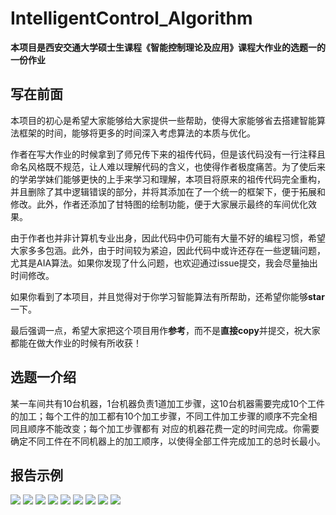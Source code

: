 # IntelligentControl_Algorithm

**本项目是西安交通大学硕士生课程《智能控制理论及应用》课程大作业的选题一的一份作业**

## 写在前面

本项目的初心是希望大家能够给大家提供一些帮助，使得大家能够省去搭建智能算法框架的时间，能够将更多的时间深入考虑算法的本质与优化。

作者在写大作业的时候拿到了师兄传下来的祖传代码，但是该代码没有一行注释且命名风格既不规范，让人难以理解代码的含义，也使得作者极度痛苦。为了使后来的学弟学妹们能够更快的上手来学习和理解，本项目将原来的祖传代码完全重构，并且删除了其中逻辑错误的部分，并将其添加在了一个统一的框架下，便于拓展和修改。此外，作者还添加了甘特图的绘制功能，便于大家展示最终的车间优化效果。

由于作者也并非计算机专业出身，因此代码中仍可能有大量不好的编程习惯，希望大家多多包涵。此外，由于时间较为紧迫，因此代码中或许还存在一些逻辑问题，尤其是AIA算法。如果你发现了什么问题，也欢迎通过issue提交，我会尽量抽出时间修改。

如果你看到了本项目，并且觉得对于你学习智能算法有所帮助，还希望你能够**star**一下。

最后强调一点，希望大家把这个项目用作**参考**，而不是**直接copy**并提交，祝大家都能在做大作业的时候有所收获！

## 选题一介绍

某一车间共有10台机器，1台机器负责1道加工步骤，这10台机器需要完成10个工件的加工；每个工件的加工都有10个加工步骤，不同工件加工步骤的顺序不完全相同且顺序不能改变；每个加工步骤都有 对应的机器花费一定的时间完成。你需要确定不同工件在不同机器上的加工顺序，以使得全部工件完成加工的总时长最小。

## 报告示例
![](https://github.com/lxk-221/IntelligentControl_Algorithm/report/李昫坤_3122354040_选题一_Page1.png)
![](https://github.com/lxk-221/IntelligentControl_Algorithm/report/李昫坤_3122354040_选题一_Page2.png)
![](https://github.com/lxk-221/IntelligentControl_Algorithm/report/李昫坤_3122354040_选题一_Page3.png)
![](https://github.com/lxk-221/IntelligentControl_Algorithm/report/李昫坤_3122354040_选题一_Page4.png)
![](https://github.com/lxk-221/IntelligentControl_Algorithm/report/李昫坤_3122354040_选题一_Page5.png)
![](https://github.com/lxk-221/IntelligentControl_Algorithm/report/李昫坤_3122354040_选题一_Page6.png)
![](https://github.com/lxk-221/IntelligentControl_Algorithm/report/李昫坤_3122354040_选题一_Page7.png)
![](https://github.com/lxk-221/IntelligentControl_Algorithm/report/李昫坤_3122354040_选题一_Page8.png)
![](https://github.com/lxk-221/IntelligentControl_Algorithm/report/李昫坤_3122354040_选题一_Page9.png)